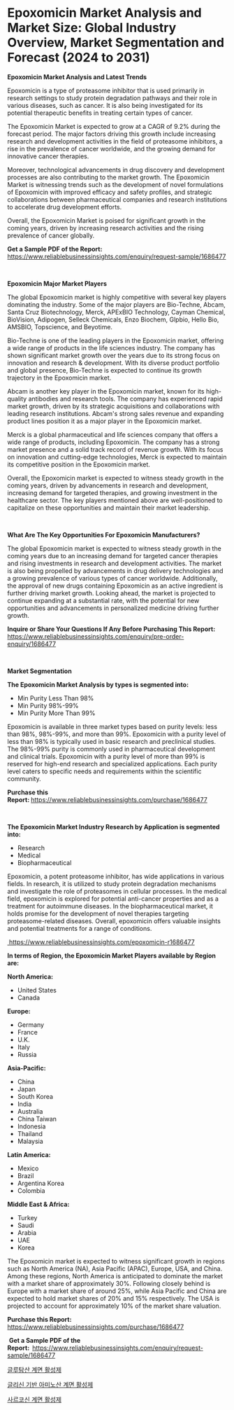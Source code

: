 <p><h1>Epoxomicin Market Analysis and Market Size: Global Industry Overview, Market Segmentation and Forecast (2024 to 2031)</h1></p><p><strong>Epoxomicin Market Analysis and Latest Trends</strong></p>
<p><p>Epoxomicin is a type of proteasome inhibitor that is used primarily in research settings to study protein degradation pathways and their role in various diseases, such as cancer. It is also being investigated for its potential therapeutic benefits in treating certain types of cancer.</p><p>The Epoxomicin Market is expected to grow at a CAGR of 9.2% during the forecast period. The major factors driving this growth include increasing research and development activities in the field of proteasome inhibitors, a rise in the prevalence of cancer worldwide, and the growing demand for innovative cancer therapies.</p><p>Moreover, technological advancements in drug discovery and development processes are also contributing to the market growth. The Epoxomicin Market is witnessing trends such as the development of novel formulations of Epoxomicin with improved efficacy and safety profiles, and strategic collaborations between pharmaceutical companies and research institutions to accelerate drug development efforts.</p><p>Overall, the Epoxomicin Market is poised for significant growth in the coming years, driven by increasing research activities and the rising prevalence of cancer globally.</p></p>
<p><strong>Get a Sample PDF of the Report:&nbsp;</strong> <a href="https://www.reliablebusinessinsights.com/enquiry/request-sample/1686477">https://www.reliablebusinessinsights.com/enquiry/request-sample/1686477</a></p>
<p>&nbsp;</p>
<p><strong>Epoxomicin Major Market Players</strong></p>
<p><p>The global Epoxomicin market is highly competitive with several key players dominating the industry. Some of the major players are Bio-Techne, Abcam, Santa Cruz Biotechnology, Merck, APExBIO Technology, Cayman Chemical, BioVision, Adipogen, Selleck Chemicals, Enzo Biochem, Glpbio, Hello Bio, AMSBIO, Topscience, and Beyotime.</p><p>Bio-Techne is one of the leading players in the Epoxomicin market, offering a wide range of products in the life sciences industry. The company has shown significant market growth over the years due to its strong focus on innovation and research & development. With its diverse product portfolio and global presence, Bio-Techne is expected to continue its growth trajectory in the Epoxomicin market.</p><p>Abcam is another key player in the Epoxomicin market, known for its high-quality antibodies and research tools. The company has experienced rapid market growth, driven by its strategic acquisitions and collaborations with leading research institutions. Abcam's strong sales revenue and expanding product lines position it as a major player in the Epoxomicin market.</p><p>Merck is a global pharmaceutical and life sciences company that offers a wide range of products, including Epoxomicin. The company has a strong market presence and a solid track record of revenue growth. With its focus on innovation and cutting-edge technologies, Merck is expected to maintain its competitive position in the Epoxomicin market.</p><p>Overall, the Epoxomicin market is expected to witness steady growth in the coming years, driven by advancements in research and development, increasing demand for targeted therapies, and growing investment in the healthcare sector. The key players mentioned above are well-positioned to capitalize on these opportunities and maintain their market leadership.</p></p>
<p>&nbsp;</p>
<p><strong>What Are The Key Opportunities For Epoxomicin Manufacturers?</strong></p>
<p><p>The global Epoxomicin market is expected to witness steady growth in the coming years due to an increasing demand for targeted cancer therapies and rising investments in research and development activities. The market is also being propelled by advancements in drug delivery technologies and a growing prevalence of various types of cancer worldwide. Additionally, the approval of new drugs containing Epoxomicin as an active ingredient is further driving market growth. Looking ahead, the market is projected to continue expanding at a substantial rate, with the potential for new opportunities and advancements in personalized medicine driving further growth.</p></p>
<p><strong>Inquire or Share Your Questions If Any Before Purchasing This Report:</strong> <a href="https://www.reliablebusinessinsights.com/enquiry/pre-order-enquiry/1686477">https://www.reliablebusinessinsights.com/enquiry/pre-order-enquiry/1686477</a></p>
<p>&nbsp;</p>
<p><strong>Market Segmentation</strong></p>
<p><strong>The Epoxomicin Market Analysis by types is segmented into:</strong></p>
<p><ul><li>Min Purity Less Than 98%</li><li>Min Purity 98%-99%</li><li>Min Purity More Than 99%</li></ul></p>
<p><p>Epoxomicin is available in three market types based on purity levels: less than 98%, 98%-99%, and more than 99%. Epoxomicin with a purity level of less than 98% is typically used in basic research and preclinical studies. The 98%-99% purity is commonly used in pharmaceutical development and clinical trials. Epoxomicin with a purity level of more than 99% is reserved for high-end research and specialized applications. Each purity level caters to specific needs and requirements within the scientific community.</p></p>
<p><strong>Purchase this Report:&nbsp;</strong><a href="https://www.reliablebusinessinsights.com/purchase/1686477">https://www.reliablebusinessinsights.com/purchase/1686477</a></p>
<p>&nbsp;</p>
<p><strong>The Epoxomicin Market Industry Research by Application is segmented into:</strong></p>
<p><ul><li>Research</li><li>Medical</li><li>Biopharmaceutical</li></ul></p>
<p><p>Epoxomicin, a potent proteasome inhibitor, has wide applications in various fields. In research, it is utilized to study protein degradation mechanisms and investigate the role of proteasomes in cellular processes. In the medical field, epoxomicin is explored for potential anti-cancer properties and as a treatment for autoimmune diseases. In the biopharmaceutical market, it holds promise for the development of novel therapies targeting proteasome-related diseases. Overall, epoxomicin offers valuable insights and potential treatments for a range of conditions.</p></p>
<p><a href="https://www.reliablebusinessinsights.com/epoxomicin-r1686477">&nbsp;https://www.reliablebusinessinsights.com/epoxomicin-r1686477</a></p>
<p><strong>In terms of Region, the Epoxomicin Market Players available by Region are:</strong></p>
<p>
    <p> <strong> North America: </strong>
        <ul>
            <li>United States</li>
            <li>Canada</li>
        </ul>
        </p> 
    <p> <strong> Europe: </strong>
        <ul>
            <li>Germany</li>
            <li>France</li>
            <li>U.K.</li>
            <li>Italy</li>
            <li>Russia</li>
        </ul>
        </p> 
    <p> <strong> Asia-Pacific: </strong>
        <ul>
            <li>China</li>
            <li>Japan</li>
            <li>South Korea</li>
            <li>India</li>
            <li>Australia</li>
            <li>China Taiwan</li>
            <li>Indonesia</li>
            <li>Thailand</li>
            <li>Malaysia</li>
        </ul>
        </p> 
    <p> <strong> Latin America: </strong>
        <ul>
            <li>Mexico</li>
            <li>Brazil</li>
            <li>Argentina Korea</li>
            <li>Colombia</li>
        </ul>
        </p> 
    <p> <strong> Middle East & Africa: </strong>
        <ul>
            <li>Turkey</li>
            <li>Saudi</li>
            <li>Arabia</li>
            <li>UAE</li>
            <li>Korea</li>
        </ul>
    </p>
    </p>
<p><p>The Epoxomicin market is expected to witness significant growth in regions such as North America (NA), Asia Pacific (APAC), Europe, USA, and China. Among these regions, North America is anticipated to dominate the market with a market share of approximately 30%. Following closely behind is Europe with a market share of around 25%, while Asia Pacific and China are expected to hold market shares of 20% and 15% respectively. The USA is projected to account for approximately 10% of the market share valuation.</p></p>
<p><strong>Purchase this Report: </strong><a href="https://www.reliablebusinessinsights.com/purchase/1686477">https://www.reliablebusinessinsights.com/purchase/1686477</a></p>
<p>&nbsp;<strong>Get a Sample PDF of the Report:&nbsp;&nbsp;</strong><a href="https://www.reliablebusinessinsights.com/enquiry/request-sample/1686477">https://www.reliablebusinessinsights.com/enquiry/request-sample/1686477</a></p>
<p><strong></strong></p>
<p><p><a href="https://github.com/jntpkh496620/Market-Research-Report-List-2/blob/main/8784022106012.md">글루탐산 계면 활성제</a></p><p><a href="https://github.com/joyliyu/Market-Research-Report-List-1/blob/main/6206219106010.md">글리신 기반 아미노산 계면 활성제</a></p><p><a href="https://github.com/nicolaseller56452023/Market-Research-Report-List-1/blob/main/6608503106011.md">사르코신 계면 활성제</a></p></p>